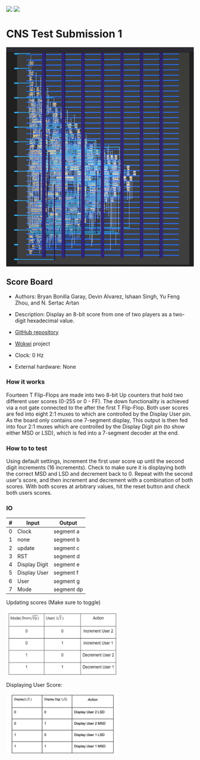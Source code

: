 ![](../../workflows/gds/badge.svg) ![](../../workflows/docs/badge.svg)

# CNS Test Submission 1
<img  align="center" width='800px' src = "https://github.com/NYIT-CNS/cns001-tt02-submission1/blob/main/score-board-layout.png?raw=true">

## Score Board

* Authors: Bryan Bonilla Garay, Devin Alvarez, Ishaan Singh, Yu Feng Zhou, and N. Sertac Artan

* Description: Display an 8-bit score from one of two players as a two-digit hexadecimal value.
* [GitHub repository](https://github.com/NYIT-CNS/cns001-tt02-submission1)
* [Wokwi](https://wokwi.com/projects/349901899339661908) project
* Clock: 0 Hz
* External hardware: None

### How it works

Fourteen T Flip-Flops are made into two 8-bit Up counters that hold two different user scores (0-255 or 0 - FF). The down functionality is achieved via a not gate connected to the after the first T Flip-Flop. Both user scores are fed into eight 2:1 muxes to which are controlled by the Display User pin. As the board only contains one 7-segment display, This output is then fed into four 2:1 muxes which are controlled by the Display Digit pin (to show either MSD or LSD), which is fed into a 7-segment decoder at the end.

### How to to test

Using default settings, increment the first user score up until the second digit increments (16 increments). Check to make sure it is displaying both the correct MSD and LSD and decrement back to 0. Repeat with the second user's score, and then increment and decrement with a combination of both scores. With both scores at arbitrary values, hit the reset button and check both users scores.


### IO

| # | Input        | Output       |
|---|--------------|--------------|
| 0 |  Clock   |  segment a  |
| 1 |  none   |  segment b  |
| 2 |  update   |  segment c  |
| 3 |  RST   |  segment d  |
| 4 |  Display Digit  |  segment e  |
| 5 |  Display User   |  segment f  |
| 6 |  User  |  segment g  |
| 7 |  Mode   |  segment dp  |


Updating scores (Make sure to toggle)

<img  align="center" width='300px' src = "https://github.com/NYIT-CNS/cns001-tt02-submission1/blob/main/state-table-score-update.png?raw=true">
    
Displaying User Score:

  <img  align="center" width='300px' src = "https://github.com/NYIT-CNS/cns001-tt02-submission1/blob/main/state-table-display.png?raw=true">

